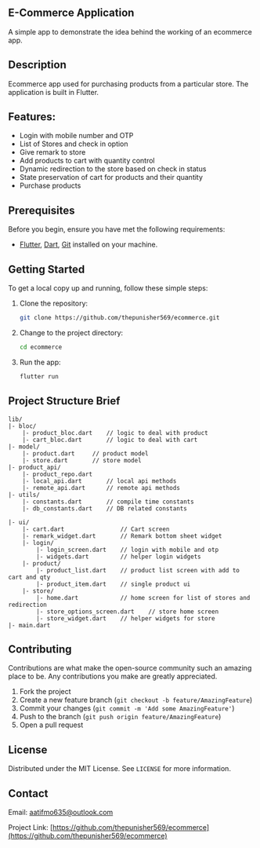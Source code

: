 ## E-Commerce Application

A simple app to demonstrate the idea behind the working of an ecommerce app.

## Description

Ecommerce app used for purchasing products from a particular store.
The application is built in Flutter.

## Features:
- Login with mobile number and OTP
- List of Stores and check in option
- Give remark to store
- Add products to cart with quantity control
- Dynamic redirection to the store based on check in status
- State preservation of cart for products and their quantity
- Purchase products

## Prerequisites

Before you begin, ensure you have met the following requirements:

- [Flutter](https://flutter.dev/), [Dart](https://dart.dev/),
  [Git](https://github.com/) installed on your machine.

## Getting Started

To get a local copy up and running, follow these simple steps:

1. Clone the repository:

   ```sh
   git clone https://github.com/thepunisher569/ecommerce.git
   ```

2. Change to the project directory:

   ```sh
   cd ecommerce
   ```

3. Run the app:

   ```sh
   flutter run
   ```

## Project Structure Brief
```
lib/
|- bloc/
    |- product_bloc.dart    // logic to deal with product
    |- cart_bloc.dart       // logic to deal with cart
|- model/
    |- product.dart     // product model
    |- store.dart       // store model
|- product_api/
    |- product_repo.dart
    |- local_api.dart       // local api methods
    |- remote_api.dart      // remote api methods
|- utils/
    |- constants.dart       // compile time constants
    |- db_constants.dart    // DB related constants

|- ui/
    |- cart.dart                // Cart screen 
    |- remark_widget.dart       // Remark bottom sheet widget
    |- login/
        |- login_screen.dart    // login with mobile and otp
        |- widgets.dart         // helper login widgets
    |- product/
        |- product_list.dart    // product list screen with add to cart and qty
        |- product_item.dart    // single product ui
    |- store/
        |- home.dart            // home screen for list of stores and redirection
        |- store_options_screen.dart    // store home screen
        |- store_widget.dart    // helper widgets for store
|- main.dart
```

## Contributing

Contributions are what make the open-source community such an amazing place to be. Any contributions you make are greatly appreciated.

1. Fork the project
2. Create a new feature branch (`git checkout -b feature/AmazingFeature`)
3. Commit your changes (`git commit -m 'Add some AmazingFeature'`)
4. Push to the branch (`git push origin feature/AmazingFeature`)
5. Open a pull request

## License

Distributed under the MIT License. See `LICENSE` for more information.

## Contact

Email: aatifmo635@outlook.com

Project Link: [https://github.com/thepunisher569/ecommerce](https://github.com/thepunisher569/ecommerce)